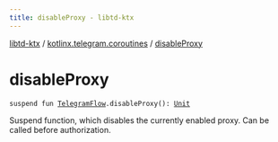 ```yaml
---
title: disableProxy - libtd-ktx
---
```


[libtd-ktx](../index.html) / [kotlinx.telegram.coroutines](index.html) / [disableProxy](./disable-proxy.html)

# disableProxy

`suspend fun `[`TelegramFlow`](../kotlinx.telegram.core/-telegram-flow/index.html)`.disableProxy(): `[`Unit`](https://kotlinlang.org/api/latest/jvm/stdlib/kotlin/-unit/index.html)

Suspend function, which disables the currently enabled proxy. Can be called before authorization.

